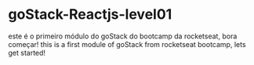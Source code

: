 # goStack-Reactjs-level01

este é o primeiro módulo do goStack do bootcamp da rocketseat, bora começar! this is a first module of goStack from rocketseat bootcamp, lets get started!
